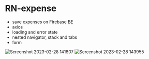 # RN-expense
- save expenses on Firebase BE
- axios
- loading and error state
- nested navigator, stack and tabs
- form

![Screenshot 2023-02-28 141807](https://user-images.githubusercontent.com/61718801/221956478-30ac4aae-e028-4bb6-bc3d-95b5f5714729.png)
![Screenshot 2023-02-28 143955](https://user-images.githubusercontent.com/61718801/221960991-64bf83a5-00d6-4ec8-af8c-e75469bdbf7c.png)
